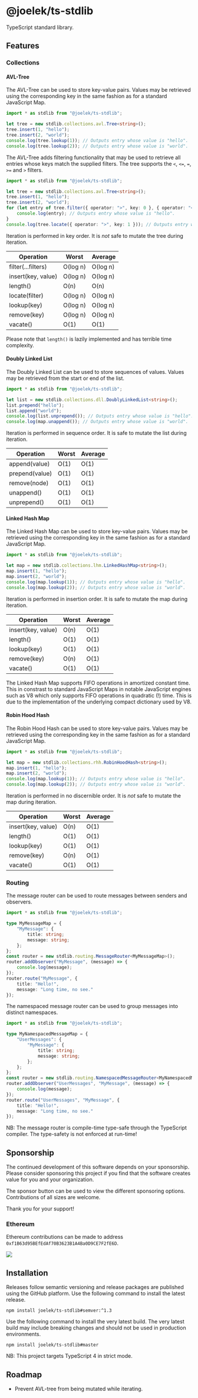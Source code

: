 # @joelek/ts-stdlib

TypeScript standard library.

## Features

### Collections

#### AVL-Tree

The AVL-Tree can be used to store key-value pairs. Values may be retrieved using the corresponding key in the same fashion as for a standard JavaScript Map.

```ts
import * as stdlib from "@joelek/ts-stdlib";

let tree = new stdlib.collections.avl.Tree<string>();
tree.insert(1, "hello");
tree.insert(2, "world");
console.log(tree.lookup(1)); // Outputs entry whose value is "hello".
console.log(tree.lookup(2)); // Outputs entry whose value is "world".
```

The AVL-Tree adds filtering functionality that may be used to retrieve all entries whose keys match the supplied filters. The tree supports the `<`, `<=`, `=`, `>=` and `>` filters.

```ts
import * as stdlib from "@joelek/ts-stdlib";

let tree = new stdlib.collections.avl.Tree<string>();
tree.insert(1, "hello");
tree.insert(2, "world");
for (let entry of tree.filter({ operator: ">", key: 0 }, { operator: "<", key: 2 })) {
	console.log(entry); // Outputs entry whose value is "hello".
}
console.log(tree.locate({ operator: ">", key: 1 })); // Outputs entry whose value is "world".
```

Iteration is performed in key order. It is _not_ safe to mutate the tree during iteration.

| Operation          | Worst    | Average  |
| ------------------ | -------- | -------- |
| filter(...filters) | O(log n) | O(log n) |
| insert(key, value) | O(log n) | O(log n) |
| length()           | O(n)     | O(n)     |
| locate(filter)     | O(log n) | O(log n) |
| lookup(key)        | O(log n) | O(log n) |
| remove(key)        | O(log n) | O(log n) |
| vacate()           | O(1)     | O(1)     |

Please note that `length()` is lazily implemented and has terrible time complexity.

#### Doubly Linked List

The Doubly Linked List can be used to store sequences of values. Values may be retrieved from the start or end of the list.

```ts
import * as stdlib from "@joelek/ts-stdlib";

let list = new stdlib.collections.dll.DoublyLinkedList<string>();
list.prepend("hello");
list.append("world");
console.log(list.unprepend()); // Outputs entry whose value is "hello".
console.log(map.unappend()); // Outputs entry whose value is "world".
```

Iteration is performed in sequence order. It is safe to mutate the list during iteration.

| Operation      | Worst | Average |
| -------------- | ----- | ------- |
| append(value)  | O(1)  | O(1)    |
| prepend(value) | O(1)  | O(1)    |
| remove(node)   | O(1)  | O(1)    |
| unappend()     | O(1)  | O(1)    |
| unprepend()    | O(1)  | O(1)    |

#### Linked Hash Map

The Linked Hash Map can be used to store key-value pairs. Values may be retrieved using the corresponding key in the same fashion as for a standard JavaScript Map.

```ts
import * as stdlib from "@joelek/ts-stdlib";

let map = new stdlib.collections.lhm.LinkedHashMap<string>();
map.insert(1, "hello");
map.insert(2, "world");
console.log(map.lookup(1)); // Outputs entry whose value is "hello".
console.log(map.lookup(2)); // Outputs entry whose value is "world".
```

Iteration is performed in insertion order. It is safe to mutate the map during iteration.

| Operation          | Worst | Average |
| ------------------ | ----- | ------- |
| insert(key, value) | O(n)  | O(1)    |
| length()           | O(1)  | O(1)    |
| lookup(key)        | O(1)  | O(1)    |
| remove(key)        | O(n)  | O(1)    |
| vacate()           | O(1)  | O(1)    |

The Linked Hash Map supports FIFO operations in amortized constant time. This in constrast to standard JavaScript Maps in notable JavaScript engines such as V8 which only supports FIFO operations in quadratic (!) time. This is due to the implementation of the underlying compact dictionary used by V8.

#### Robin Hood Hash

The Robin Hood Hash can be used to store key-value pairs. Values may be retrieved using the corresponding key in the same fashion as for a standard JavaScript Map.

```ts
import * as stdlib from "@joelek/ts-stdlib";

let map = new stdlib.collections.rhh.RobinHoodHash<string>();
map.insert(1, "hello");
map.insert(2, "world");
console.log(map.lookup(1)); // Outputs entry whose value is "hello".
console.log(map.lookup(2)); // Outputs entry whose value is "world".
```

Iteration is performed in no discernible order. It is _not_ safe to mutate the map during iteration.

| Operation          | Worst | Average |
| ------------------ | ----- | ------- |
| insert(key, value) | O(n)  | O(1)    |
| length()           | O(1)  | O(1)    |
| lookup(key)        | O(1)  | O(1)    |
| remove(key)        | O(n)  | O(1)    |
| vacate()           | O(1)  | O(1)    |

### Routing

The message router can be used to route messages between senders and observers.

```ts
import * as stdlib from "@joelek/ts-stdlib";

type MyMessageMap = {
	"MyMessage": {
		title: string;
		message: string;
	};
};
const router = new stdlib.routing.MessageRouter<MyMessageMap>();
router.addObserver("MyMessage", (message) => {
	console.log(message);
});
router.route("MyMessage", {
	title: "Hello!",
	message: "Long time, no see."
});
```

The namespaced message router can be used to group messages into distinct namespaces.

```ts
import * as stdlib from "@joelek/ts-stdlib";

type MyNamespacedMessageMap = {
	"UserMessages": {
		"MyMessage": {
			title: string;
			message: string;
		};
	};
};
const router = new stdlib.routing.NamespacedMessageRouter<MyNamespacedMessageMap>();
router.addObserver("UserMessages", "MyMessage", (message) => {
	console.log(message);
});
router.route("UserMessages", "MyMessage", {
	title: "Hello!",
	message: "Long time, no see."
});
```

NB: The message router is compile-time type-safe through the TypeScript compiler. The type-safety is not enforced at run-time!

## Sponsorship

The continued development of this software depends on your sponsorship. Please consider sponsoring this project if you find that the software creates value for you and your organization.

The sponsor button can be used to view the different sponsoring options. Contributions of all sizes are welcome.

Thank you for your support!

### Ethereum

Ethereum contributions can be made to address `0xf1B63d95BEfEdAf70B3623B1A4Ba0D9CE7F2fE6D`.

![](./eth.png)

## Installation

Releases follow semantic versioning and release packages are published using the GitHub platform. Use the following command to install the latest release.

```
npm install joelek/ts-stdlib#semver:^1.3
```

Use the following command to install the very latest build. The very latest build may include breaking changes and should not be used in production environments.

```
npm install joelek/ts-stdlib#master
```

NB: This project targets TypeScript 4 in strict mode.

## Roadmap

* Prevent AVL-tree from being mutated while iterating.
